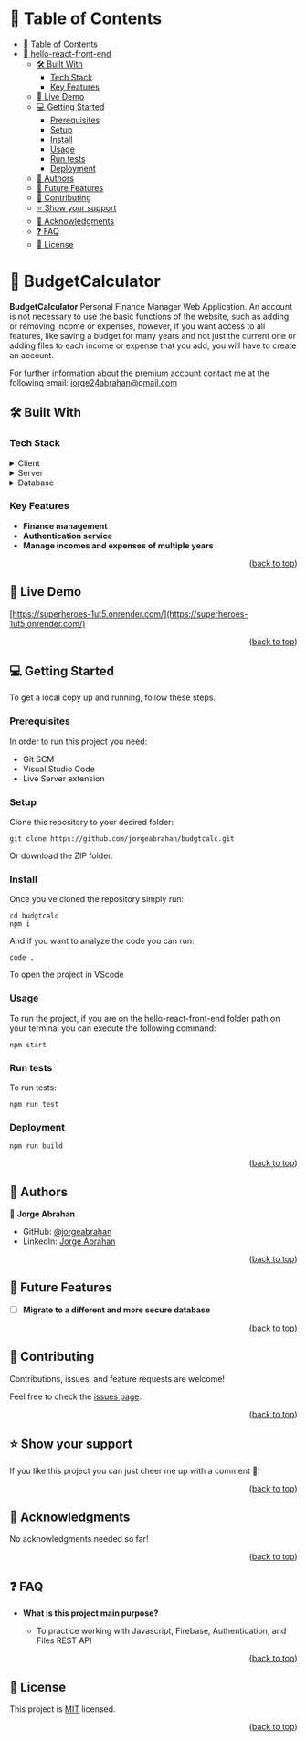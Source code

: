 <a name="readme-top"></a>

# 📗 Table of Contents

- [📗 Table of Contents](#-table-of-contents)
- [📖 hello-react-front-end ](#-metrics-)
  - [🛠 Built With ](#-built-with-)
    - [Tech Stack ](#tech-stack-)
    - [Key Features ](#key-features-)
  - [🚀 Live Demo ](#-live-demo-)
  - [💻 Getting Started ](#-getting-started-)
    - [Prerequisites](#prerequisites)
    - [Setup](#setup)
    - [Install](#install)
    - [Usage](#usage)
    - [Run tests](#run-tests)
    - [Deployment](#deployment)
  - [👥 Authors ](#-authors-)
  - [🔭 Future Features ](#-future-features-)
  - [🤝 Contributing ](#-contributing-)
  - [⭐️ Show your support ](#️-show-your-support-)
  - [🙏 Acknowledgments ](#-acknowledgments-)
  - [❓ FAQ ](#-faq-)
  - [📝 License ](#-license-)

# 📖 BudgetCalculator <a name="about-project"></a>

**BudgetCalculator** Personal Finance Manager Web Application. An account is not necessary to use the basic functions of the website, such as adding or removing income or expenses, however, if you want access to all features, like saving a budget for many years and not just the current one or adding files to each income or expense that you add, you will have to create an account. 

For further information about the premium account contact me at the following email: [jorge24abrahan@gmail.com](mailto:jorge24abrahan@gmail.com?subject=Create%20Finance%20Manager%20account&body=I'm%20deeply%20interested%20in%20creating%20a%20new%20account%20to%20manage%20my%20finances.%20What%20are%20the%20following%20steps%3F)

## 🛠 Built With <a name="built-with"></a>

### Tech Stack <a name="tech-stack"></a>

<details>
  <summary>Client</summary>
  <ul>
    <li><a href="https://www.w3schools.com/html/">html</a></li>
    <li><a href="https://www.w3schools.com/css/">css</a></li>
    <li><a href="https://developer.mozilla.org/en-US/docs/Web/JavaScript/JavaScript_technologies_overview">JavaScript/ES6</a></li>
  </ul>
</details>

<details>
  <summary>Server</summary>
  <ul>
    <li><a href="#">N/A</a></li>
  </ul>
</details>

<details>
  <summary>Database</summary>
  <ul>
    <li><a href="https://firebase.google.com/">Firebase firestore</a></li>
  </ul>
</details>

### Key Features <a name="key-features"></a>

- **Finance management**
- **Authentication service**
- **Manage incomes and expenses of multiple years**

<p align="right">(<a href="#readme-top">back to top</a>)</p>

## 🚀 Live Demo <a name="live-demo"></a>

[https://superheroes-1ut5.onrender.com/](https://superheroes-1ut5.onrender.com/)

<p align="right">(<a href="#readme-top">back to top</a>)</p>

## 💻 Getting Started <a name="getting-started"></a>

To get a local copy up and running, follow these steps.

### Prerequisites

In order to run this project you need:

- Git SCM
- Visual Studio Code
- Live Server extension

### Setup

Clone this repository to your desired folder:

```
git clone https://github.com/jorgeabrahan/budgtcalc.git
```

Or download the ZIP folder.

### Install

Once you've cloned the repository simply run:

```
cd budgtcalc
npm i
```

And if you want to analyze the code you can run:

```
code .
```

To open the project in VScode

### Usage

To run the project, if you are on the hello-react-front-end folder path on your terminal you can execute the following command:

```
npm start
```

### Run tests

To run tests:

```
npm run test
```

### Deployment

```
npm run build
```

<p align="right">(<a href="#readme-top">back to top</a>)</p>

## 👥 Authors <a name="authors"></a>

👤 **Jorge Abrahan**

- GitHub: [@jorgeabrahan](https://github.com/jorgeabrahan)
- LinkedIn: [Jorge Abrahan](https://www.linkedin.com/in/jorge-siguenza/?locale=en_US)

<p align="right">(<a href="#readme-top">back to top</a>)</p>

## 🔭 Future Features <a name="future-features"></a>

- [ ] **Migrate to a different and more secure database**

<p align="right">(<a href="#readme-top">back to top</a>)</p>

## 🤝 Contributing <a name="contributing"></a>

Contributions, issues, and feature requests are welcome!

Feel free to check the [issues page](../../issues/).

<p align="right">(<a href="#readme-top">back to top</a>)</p>

## ⭐️ Show your support <a name="support"></a>

If you like this project you can just cheer me up with a comment 🙂!

<p align="right">(<a href="#readme-top">back to top</a>)</p>

## 🙏 Acknowledgments <a name="acknowledgements"></a>

No acknowledgments needed so far!

<p align="right">(<a href="#readme-top">back to top</a>)</p>

## ❓ FAQ <a name="faq"></a>

- **What is this project main purpose?**

  - To practice working with Javascript, Firebase, Authentication, and Files REST API

<p align="right">(<a href="#readme-top">back to top</a>)</p>

## 📝 License <a name="license"></a>

This project is [MIT](./LICENSE) licensed.

<p align="right">(<a href="#readme-top">back to top</a>)</p>
